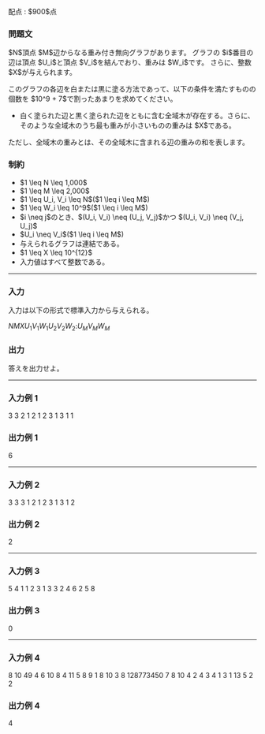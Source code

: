 
<div>

<span>

<span>

<p>
配点 : $900$点
</p>

<div>

<section>

### **問題文**

<p>
$N$頂点 $M$辺からなる重み付き無向グラフがあります。
グラフの $i$番目の辺は頂点 $U_i$と頂点 $V_i$を結んでおり、重みは $W_i$です。
さらに、整数 $X$が与えられます。
</p>

<p>
このグラフの各辺を白または黒に塗る方法であって、以下の条件を満たすものの個数を $10^9 + 7$で割ったあまりを求めてください。
</p>

<ul>

<li>
白く塗られた辺と黒く塗られた辺をともに含む全域木が存在する。さらに、そのような全域木のうち最も重みが小さいものの重みは $X$である。
</li>

</ul>

<p>
ただし、全域木の重みとは、その全域木に含まれる辺の重みの和を表します。
</p>

</section>

</div>

<div>

<section>

### **制約**

<ul>

<li>
$1 \leq N \leq 1,000$
</li>

<li>
$1 \leq M \leq 2,000$
</li>

<li>
$1 \leq U_i, V_i \leq N$($1 \leq i \leq M$)
</li>

<li>
$1 \leq W_i \leq 10^9$($1 \leq i \leq M$)
</li>

<li>
$i \neq j$のとき、$(U_i, V_i) \neq (U_j, V_j)$かつ $(U_i, V_i) \neq (V_j, U_j)$
</li>

<li>
$U_i \neq V_i$($1 \leq i \leq M$)
</li>

<li>
与えられるグラフは連結である。
</li>

<li>
$1 \leq X \leq 10^{12}$
</li>

<li>
入力値はすべて整数である。
</li>

</ul>

</section>

</div>

---

<div>

<div>

<section>

### **入力**

<p>
入力は以下の形式で標準入力から与えられる。
</p>

<div>

$N$$M$$X$$U_1$$V_1$$W_1$$U_2$$V_2$$W_2$$:$$U_M$$V_M$$W_M$
</div>

</section>

</div>

<div>

<section>

### **出力**

<p>
答えを出力せよ。
</p>

</section>

</div>

</div>

---

<div>

<section>

### **入力例 1**

<div>

3 3
2
1 2 1
2 3 1
3 1 1

</div>

</section>

</div>

<div>

<section>

### **出力例 1**

<div>

6

</div>

</section>

</div>

---

<div>

<section>

### **入力例 2**

<div>

3 3
3
1 2 1
2 3 1
3 1 2

</div>

</section>

</div>

<div>

<section>

### **出力例 2**

<div>

2

</div>

</section>

</div>

---

<div>

<section>

### **入力例 3**

<div>

5 4
1
1 2 3
1 3 3
2 4 6
2 5 8

</div>

</section>

</div>

<div>

<section>

### **出力例 3**

<div>

0

</div>

</section>

</div>

---

<div>

<section>

### **入力例 4**

<div>

8 10
49
4 6 10
8 4 11
5 8 9
1 8 10
3 8 128773450
7 8 10
4 2 4
3 4 1
3 1 13
5 2 2

</div>

</section>

</div>

<div>

<section>

### **出力例 4**

<div>

4

</div>

</section>

</div>

</span>

</span>

</div>
